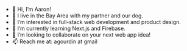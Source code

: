 - 👋 Hi, I’m Aaron!
- 🌉 I live in the Bay Area with my partner and our dog.
- 👀 I’m interested in full-stack web development and product design.
- 🌱 I’m currently learning Next.js and Firebase.
- 💞️ I’m looking to collaborate on your next web app idea!
- 📫 Reach me at: agourdin at gmail

<!---
agourdin/agourdin is a ✨ special ✨ repository because its `README.md` (this file) appears on your GitHub profile.
You can click the Preview link to take a look at your changes.
--->
